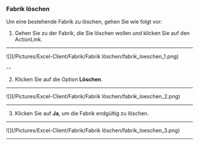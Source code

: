 ### Fabrik löschen

Um eine bestehende Fabrik zu löschen, gehen Sie wie folgt vor:  

1) Gehen Sie zu der Fabrik, die Sie löschen wollen und klicken Sie auf den ActionLink.  

---
![](/Pictures/Excel-Client/Fabrik/Fabrik löschen/fabrik_loeschen_1.png)  

--

2) Klicken Sie auf die Option **Löschen**.  

---
![](/Pictures/Excel-Client/Fabrik/Fabrik löschen/fabrik_loeschen_2.png)

---

3) Klicken Sie auf **Ja**, um die Fabrik endgültig zu löschen.  

---
![](/Pictures/Excel-Client/Fabrik/Fabrik löschen/fabrik_loeschen_3.png)

---